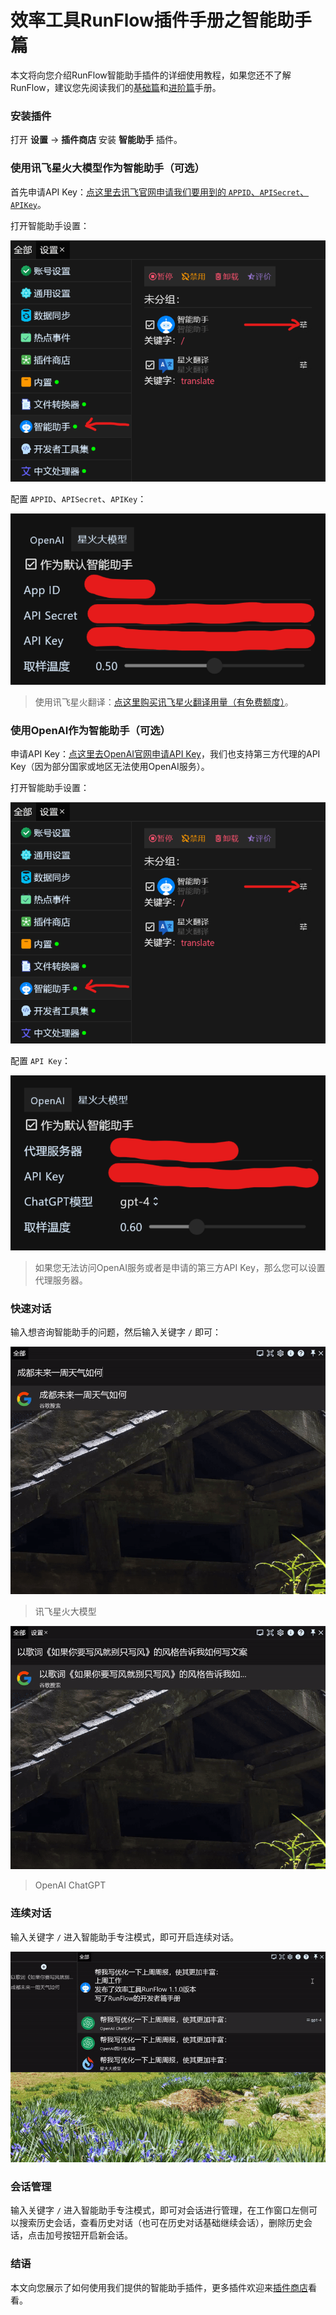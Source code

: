 # 效率工具RunFlow插件手册之智能助手篇

本文将向您介绍RunFlow智能助手插件的详细使用教程，如果您还不了解RunFlow，建议您先阅读我们的[基础篇](runflow_basic_point.md)和[进阶篇](runflow_advanced_point.md)手册。

### 安装插件

打开 **设置** -> **插件商店** 安装 **智能助手** 插件。

### 使用讯飞星火大模型作为智能助手（可选）

首先申请API Key：[点这里去讯飞官网申请我们要用到的 `APPID`、`APISecret`、`APIKey`](https://console.xfyun.cn/services/bm35)。

打开智能助手设置：

![spark_1](../images/ai_settings_open_zhcn.png)

配置  `APPID`、`APISecret`、`APIKey`：

![spark_2](../images/ai_settings_spark_zhcn.png)

> 使用讯飞星火翻译：[点这里购买讯飞星火翻译用量（有免费额度）](https://console.xfyun.cn/services/ots)。

### 使用OpenAI作为智能助手（可选）

申请API Key：[点这里去OpenAI官网申请API Key](https://platform.openai.com/account/api-keys)，我们也支持第三方代理的API Key（因为部分国家或地区无法使用OpenAI服务）。

打开智能助手设置：

![openai_1](../images/ai_settings_open_zhcn.png)

配置 `API Key`：

![openai_2](../images/ai_settings_openai_zhcn.png)

> 如果您无法访问OpenAI服务或者是申请的第三方API Key，那么您可以设置代理服务器。

### 快速对话

输入想咨询智能助手的问题，然后输入关键字 `/` 即可：

![once_chat_1](../images/ai_once_chat_zhcn_1.gif)

> 讯飞星火大模型

![once_chat_2](../images/ai_once_chat_zhcn_2.gif)

> OpenAI ChatGPT

### 连续对话

输入关键字 `/` 进入智能助手专注模式，即可开启连续对话。

![continue_chat](../images/ai_continue_chat_zhcn.gif)

### 会话管理

输入关键字 `/` 进入智能助手专注模式，即可对会话进行管理，在工作窗口左侧可以搜索历史会话，查看历史对话（也可在历史对话基础继续会话），删除历史会话，点击加号按钮开启新会话。

### 结语

本文向您展示了如何使用我们提供的智能助手插件，更多插件欢迎来[插件商店](https://myrest.top/zh-cn/store/plugin)看看。

